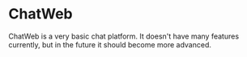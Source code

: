 # ChatWeb

ChatWeb is a very basic chat platform. It doesn't have many features currently, but in the future it should become more advanced.<br />